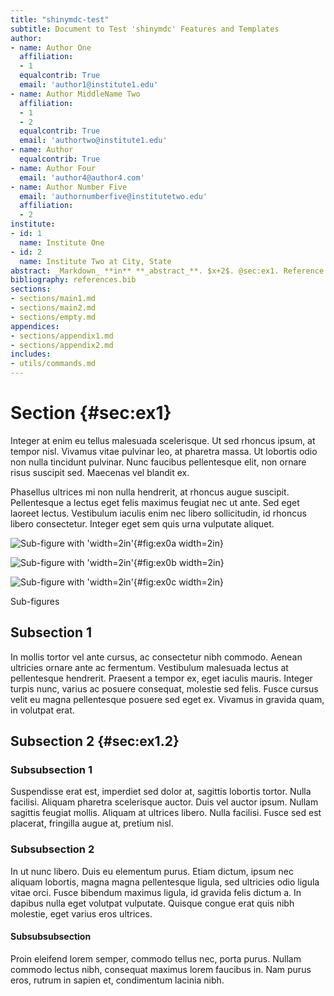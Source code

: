 ```yaml
---
title: "shinymdc-test"
subtitle: Document to Test 'shinymdc' Features and Templates
author:
- name: Author One
  affiliation:
  - 1
  equalcontrib: True
  email: 'author1@institute1.edu'
- name: Author MiddleName Two
  affiliation:
  - 1
  - 2
  equalcontrib: True
  email: 'authortwo@institute1.edu'
- name: Author
  equalcontrib: True
- name: Author Four
  email: 'author4@author4.com'
- name: Author Number Five
  email: 'authornumberfive@institutetwo.edu'
  affiliation:
  - 2
institute:
- id: 1
  name: Institute One
- id: 2
  name: Institute Two at City, State
abstract: _Markdown_ **in** **_abstract_**. $x+2$. @sec:ex1. Reference [@texbook].
bibliography: references.bib
sections:
- sections/main1.md
- sections/main2.md
- sections/empty.md
appendices:
- sections/appendix1.md
- sections/appendix2.md
includes:
- utils/commands.md
---
```



# Section {#sec:ex1}

Integer at enim eu tellus malesuada scelerisque. Ut sed rhoncus ipsum, at tempor
nisl. Vivamus vitae pulvinar leo, at pharetra massa. Ut lobortis odio non nulla
tincidunt pulvinar. Nunc faucibus pellentesque elit, non ornare risus suscipit
sed. Maecenas vel blandit ex.

Phasellus ultrices mi non nulla hendrerit, at rhoncus augue suscipit. Pellentesque
a lectus eget felis maximus feugiat nec ut ante. Sed eget laoreet lectus. Vestibulum
iaculis enim nec libero sollicitudin, id rhoncus libero consectetur. Integer eget
sem quis urna vulputate aliquet.

<div id="fig:ex0">

![Sub-figure with 'width=2in'](figures/gaussian2d){#fig:ex0a width=2in}

![Sub-figure with 'width=2in'](figures/lines.png){#fig:ex0b width=2in}

![Sub-figure with 'width=2in'](figures/anscombe){#fig:ex0c width=2in}

Sub-figures
</div>

## Subsection 1

In mollis tortor vel ante cursus, ac consectetur nibh commodo. Aenean ultricies
ornare ante ac fermentum. Vestibulum malesuada lectus at pellentesque hendrerit.
Praesent a tempor ex, eget iaculis mauris. Integer turpis nunc, varius ac
posuere consequat, molestie sed felis. Fusce cursus velit eu magna pellentesque
posuere sed eget ex. Vivamus in gravida quam, in volutpat erat.

## Subsection 2 {#sec:ex1.2}

### Subsubsection 1

Suspendisse erat est, imperdiet sed dolor at, sagittis lobortis tortor. Nulla
facilisi. Aliquam pharetra scelerisque auctor. Duis vel auctor ipsum. Nullam
sagittis feugiat mollis. Aliquam at ultrices libero. Nulla facilisi. Fusce sed
est placerat, fringilla augue at, pretium nisl.

### Subsubsection 2

In ut nunc libero. Duis eu elementum purus. Etiam dictum, ipsum nec aliquam
lobortis, magna magna pellentesque ligula, sed ultricies odio ligula vitae orci.
Fusce bibendum maximus ligula, id gravida felis dictum a. In dapibus nulla eget
volutpat vulputate. Quisque congue erat quis nibh molestie, eget varius eros
ultrices.

#### Subsubsubsection

Proin eleifend lorem semper, commodo tellus nec, porta purus. Nullam commodo
lectus nibh, consequat maximus lorem faucibus in. Nam purus eros, rutrum in
sapien et, condimentum lacinia nibh.
